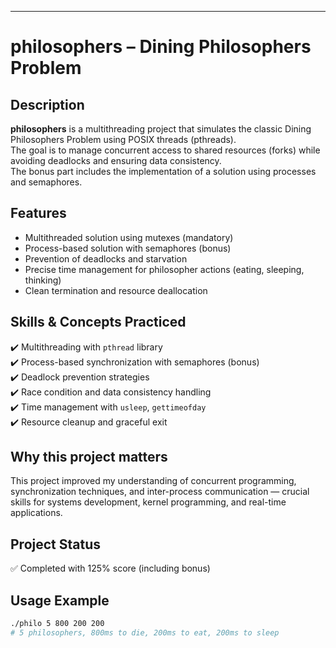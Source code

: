 
---

# philosophers – Dining Philosophers Problem

## Description

**philosophers** is a multithreading project that simulates the classic Dining Philosophers Problem using POSIX threads (pthreads).  
The goal is to manage concurrent access to shared resources (forks) while avoiding deadlocks and ensuring data consistency.  
The bonus part includes the implementation of a solution using processes and semaphores.

## Features

- Multithreaded solution using mutexes (mandatory)
- Process-based solution with semaphores (bonus)
- Prevention of deadlocks and starvation
- Precise time management for philosopher actions (eating, sleeping, thinking)
- Clean termination and resource deallocation

## Skills & Concepts Practiced

✔️ Multithreading with `pthread` library  
✔️ Process-based synchronization with semaphores (bonus)  
✔️ Deadlock prevention strategies  
✔️ Race condition and data consistency handling  
✔️ Time management with `usleep`, `gettimeofday`  
✔️ Resource cleanup and graceful exit

## Why this project matters

This project improved my understanding of concurrent programming, synchronization techniques, and inter-process communication — crucial skills for systems development, kernel programming, and real-time applications.

## Project Status

✅ Completed with 125% score (including bonus)

## Usage Example

```bash
./philo 5 800 200 200
# 5 philosophers, 800ms to die, 200ms to eat, 200ms to sleep
